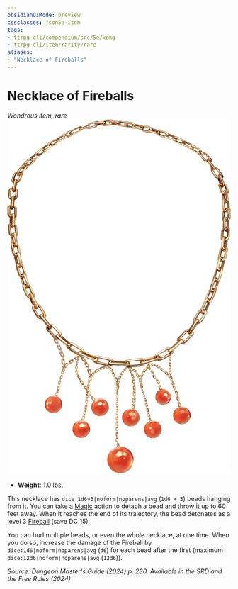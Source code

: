 ```yaml
---
obsidianUIMode: preview
cssclasses: json5e-item
tags:
- ttrpg-cli/compendium/src/5e/xdmg
- ttrpg-cli/item/rarity/rare
aliases: 
- "Necklace of Fireballs"
---
```

# Necklace of Fireballs
*Wondrous item, rare*  
![](Інструменти%20ДМ/CLI/items/img/necklace-of-fireballs.webp#right)

- **Weight**: 1.0 lbs.

This necklace has `dice:1d6+3|noform|noparens|avg` (`1d6 + 3`) beads hanging from it. You can take a [Magic](Інструменти%20ДМ/CLI/rules/actions.md#Magic) action to detach a bead and throw it up to 60 feet away. When it reaches the end of its trajectory, the bead detonates as a level 3 [Fireball](Інструменти%20ДМ/CLI/spells/fireball-xphb.md) (save DC 15).

You can hurl multiple beads, or even the whole necklace, at one time. When you do so, increase the damage of the Fireball by `dice:1d6|noform|noparens|avg` (`d6`) for each bead after the first (maximum `dice:12d6|noform|noparens|avg` (`12d6`)).

*Source: Dungeon Master's Guide (2024) p. 280. Available in the <span title='Systems Reference Document (5.2)'>SRD</span> and the Free Rules (2024)*